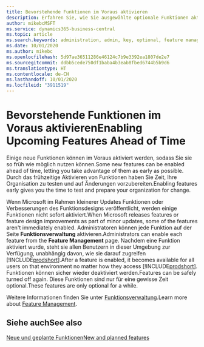 ```yaml
---
title: Bevorstehende Funktionen im Voraus aktivieren
description: Erfahren Sie, wie Sie ausgewählte optionale Funktionen aktivieren, bevor sie obligatorisch werden.
author: mikebcMSFT
ms.service: dynamics365-business-central
ms.topic: article
ms.search.keywords: administration, admin, key, optional, feature management, early access, preview
ms.date: 10/01/2020
ms.author: mikebc
ms.openlocfilehash: 5d97ae36511286e46124c7b9e3392ea1807de2e7
ms.sourcegitcommit: ddbb5cede750df1baba4b3eab8fbed6744b5b9d6
ms.translationtype: HT
ms.contentlocale: de-CH
ms.lasthandoff: 10/01/2020
ms.locfileid: "3911519"
---
```

# <a name="enabling-upcoming-features-ahead-of-time"></a><span data-ttu-id="dba4c-103">Bevorstehende Funktionen im Voraus aktivieren</span><span class="sxs-lookup"><span data-stu-id="dba4c-103">Enabling Upcoming Features Ahead of Time</span></span>

<span data-ttu-id="dba4c-104">Einige neue Funktionen können im Voraus aktiviert werden, sodass Sie sie so früh wie möglich nutzen können.</span><span class="sxs-lookup"><span data-stu-id="dba4c-104">Some new features can be enabled ahead of time, letting you take advantage of them as early as possible.</span></span> <span data-ttu-id="dba4c-105">Durch das frühzeitige Aktivieren von Funktionen haben Sie Zeit, Ihre Organisation zu testen und auf Änderungen vorzubereiten.</span><span class="sxs-lookup"><span data-stu-id="dba4c-105">Enabling features early gives you the time to test and prepare your organization for change.</span></span>

<span data-ttu-id="dba4c-106">Wenn Microsoft im Rahmen kleinerer Updates Funktionen oder Verbesserungen des Funktionsdesigns veröffentlicht, werden einige Funktionen nicht sofort aktiviert.</span><span class="sxs-lookup"><span data-stu-id="dba4c-106">When Microsoft releases features or feature design improvements as part of minor updates, some of the features aren't immediately enabled.</span></span> <span data-ttu-id="dba4c-107">Administratoren können jede Funktion auf der Seite **Funktionsverwaltung** aktivieren.</span><span class="sxs-lookup"><span data-stu-id="dba4c-107">Administrators can enable each feature from the **Feature Management** page.</span></span> <span data-ttu-id="dba4c-108">Nachdem eine Funktion aktiviert wurde, steht sie allen Benutzern in dieser Umgebung zur Verfügung, unabhängig davon, wie sie darauf zugreifen [!INCLUDE[prodshort](includes/prodshort.md)].</span><span class="sxs-lookup"><span data-stu-id="dba4c-108">After a feature is enabled, it becomes available for all users on that environment no matter how they access [!INCLUDE[prodshort](includes/prodshort.md)].</span></span> <span data-ttu-id="dba4c-109">Funktionen können sicher wieder deaktiviert werden.</span><span class="sxs-lookup"><span data-stu-id="dba4c-109">Features can be safely turned off again.</span></span> <span data-ttu-id="dba4c-110">Diese Funktionen sind nur für eine gewisse Zeit optional.</span><span class="sxs-lookup"><span data-stu-id="dba4c-110">These features are only optional for a while.</span></span>

<span data-ttu-id="dba4c-111">Weitere Informationen finden Sie unter [Funktionsverwaltung](/dynamics365/business-central/dev-itpro/administration/feature-management).</span><span class="sxs-lookup"><span data-stu-id="dba4c-111">Learn more about [Feature Management](/dynamics365/business-central/dev-itpro/administration/feature-management).</span></span>  

## <a name="see-also"></a><span data-ttu-id="dba4c-112">Siehe auch</span><span class="sxs-lookup"><span data-stu-id="dba4c-112">See also</span></span>

[<span data-ttu-id="dba4c-113">Neue und geplante Funktionen</span><span class="sxs-lookup"><span data-stu-id="dba4c-113">New and planned features</span></span>](https://aka.ms/Dynamics365ReleasePlan)  
